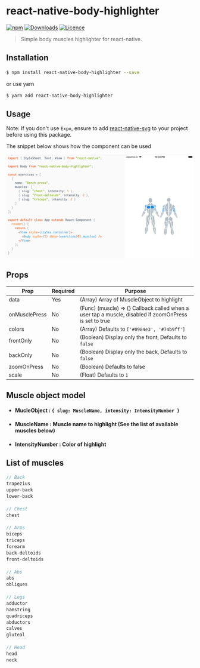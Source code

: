 # react-native-body-highlighter

[![npm](https://img.shields.io/npm/v/react-native-body-highlighter.svg)](https://www.npmjs.com/package/react-native-body-highlighter) [![Downloads](https://img.shields.io/npm/dt/react-native-body-highlighter.svg)](https://www.npmjs.com/package/react-native-body-highlighter) [![Licence](https://img.shields.io/npm/l/react-native-body-highlighter.svg)](https://www.npmjs.com/package/react-native-body-highlighter)

> Simple body muscles highlighter for react-native.

## Installation

```bash
$ npm install react-native-body-highlighter --save
```

or use yarn

```bash
$ yarn add react-native-body-highlighter
```

## Usage

Note: If you don't use `Expo`, ensure to add [react-native-svg](https://github.com/react-native-community/react-native-svg) to your project before using this package.

The snippet below shows how the component can be used

<div style="text-align: center;">
<img src="./docs/screenshots/screenshot.png" alt="body-highlighter"/>
</div>

## Props

| Prop          | Required | Purpose                                                                                                |
| ------------- | -------- | ------------------------------------------------------------------------------------------------------ |
| data          | Yes      | (Array) Array of MuscleObject to highlight                                                             |
| onMusclePress | No       | (Func) (muscle) => {} Callback called when a user tap a muscle, disabled if zoomOnPress is set to true |
| colors        | No       | (Array) Defaults to `['#0984e3', '#74b9ff']`                                                           |
| frontOnly     | No       | (Boolean) Display only the front, Defaults to `false`                                                  |
| backOnly      | No       | (Boolean) Display only the back, Defaults to `false`                                                   |
| zoomOnPress   | No       | (Boolean) Defaults to false                                                                            |
| scale         | No       | (Float) Defaults to `1`                                                                                |

## Muscle object model

- #### MucleObject : `{ slug: MuscleName, intensity: IntensityNumber }`

- #### MuscleName : Muscle name to highlight (See the list of available muscles below)

- #### IntensityNumber : Color of highlight

## List of muscles

```Javascript
// Back
trapezius
upper-back
lower-back

// Chest
chest

// Arms
biceps
triceps
forearm
back-deltoids
front-deltoids

// Abs
abs
obliques

// Legs
adductor
hamstring
quadriceps
abductors
calves
gluteal

// Head
head
neck
```

